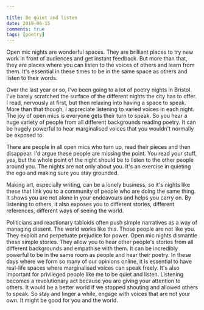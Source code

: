 ```yaml
---  
  
title: Be quiet and listen  
date: 2019-06-15
comments: true  
tags: [poetry]  
---  
```


Open mic nights are wonderful spaces. They are brilliant places to try new work in front of audiences and get instant feedback. But more than that, they are places where you can listen to the voices of others and learn from them. It's essential in these times to be in the same space as others and listen to their words.  
<!--more-->
Over the last year or so, I've been going to a lot of poetry nights in Bristol. I've barely scratched the surface of the different nights the city has to offer. I read, nervously at first, but then relaxing into having a space to speak. More than that though, I appreciate listening to varied voices in each night. The joy of open mics is everyone gets their turn to speak. So you hear a huge variety of people from all different backgrounds reading poetry. It can be hugely powerful to hear marginalised voices that you wouldn't normally be exposed to.   

There are people in all open mics who turn up, read their pieces and then disappear. I'd argue these people are missing the point. You read your stuff, yes, but the whole point of the night should be to listen to the other people around you. The nights are not only about you. It's an exercise in quieting the ego and making sure you stay grounded.   

Making art, especially writing, can be a lonely business, so it's nights like these that link you to a community of people who are doing the same thing.  It shows you are not alone in your endeavours and helps you carry on. By listening to others, it also exposes you to different stories, different references, different ways of seeing the world.   

Politicians and reactionary tabloids often push simple narratives as a way of managing dissent. The world works like this. Those people are not like you. They exploit and perpetuate prejudice for power. Open mic nights dismantle these simple stories. They allow you to hear other people's stories from all different backgrounds and empathise with them. It can be incredibly powerful to be in the same room as people and hear their poetry. In these days where we form so many of our opinions online, it is essential to have real-life spaces where marginalised voices can speak freely. It's also important for privileged people like me to be quiet and listen. Listening becomes a revolutionary act because you are giving your attention to others. It would be a better world if we stopped shouting and allowed others to speak. So stay and linger a while, engage with voices that are not your own. It might be good for you and the world.   
